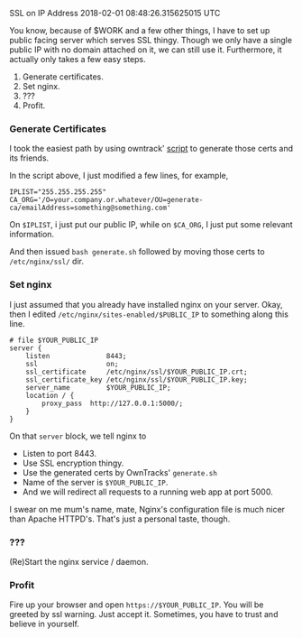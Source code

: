 SSL on IP Address
2018-02-01 08:48:26.315625015 UTC


You know, because of $WORK and a few other things, I have to set up public facing server which serves SSL thingy.
Though we only have a single public IP with no domain attached on it, we can still use it.
Furthermore, it actually only takes a few easy steps.

1. Generate certificates.
2. Set nginx.
3. ???
4. Profit.

### Generate Certificates

I took the easiest path by using owntrack' [script](https://github.com/owntracks/tools/blob/master/TLS/generate-CA.sh)
to generate those certs and its friends.

In the script above, I just modified a few lines, for example,

```
IPLIST="255.255.255.255"
CA_ORG='/O=your.company.or.whatever/OU=generate-ca/emailAddress=something@something.com'

```

On `$IPLIST`, i just put our public IP, while on `$CA_ORG`, I just put some relevant information.

And then issued `bash generate.sh` followed by moving those certs to `/etc/nginx/ssl/` dir.

### Set nginx

I just assumed that you already have installed nginx on your server.
Okay, then I edited `/etc/nginx/sites-enabled/$PUBLIC_IP` to something along this line.
```
# file $YOUR_PUBLIC_IP
server {
	listen 			    8443;
	ssl 			    on;
	ssl_certificate 	/etc/nginx/ssl/$YOUR_PUBLIC_IP.crt;
	ssl_certificate_key /etc/nginx/ssl/$YOUR_PUBLIC_IP.key;
	server_name 		$YOUR_PUBLIC_IP;
	location / {
		proxy_pass 	http://127.0.0.1:5000/;
	}
}

```

On that `server` block, we tell nginx to

- Listen to port 8443.
- Use SSL encryption thingy.
- Use the generated certs by OwnTracks' `generate.sh`
- Name of the server is `$YOUR_PUBLIC_IP`.
- And we will redirect all requests to a running web app at port 5000.

I swear on me mum's name, mate, Nginx's configuration file is much nicer than Apache HTTPD's.
That's just a personal taste, though.

### ???
(Re)Start the nginx service / daemon.

### Profit
Fire up your browser and open `https://$YOUR_PUBLIC_IP`. You will be greeted by ssl warning.
Just accept it.
Sometimes, you have to trust and believe in yourself.
